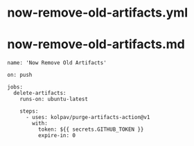 # now-remove-old-artifacts.yml
# now-remove-old-artifacts.md

```
name: 'Now Remove Old Artifacts'

on: push

jobs:
  delete-artifacts:
    runs-on: ubuntu-latest

    steps:
      - uses: kolpav/purge-artifacts-action@v1
        with:
          token: ${{ secrets.GITHUB_TOKEN }}
          expire-in: 0
```
